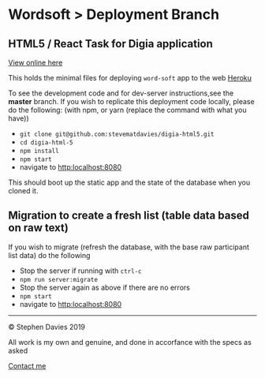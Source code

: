 # Wordsoft > Deployment Branch

##  HTML5 / React Task for Digia application

[View online here](https://word-soft.herokuapp.com/#/participants)

This holds the minimal files for deploying ```word-soft``` app to the web [Heroku](https://www.heroku.com)

To see the development code and for dev-server instructions,see the __master__ branch.
If you wish to replicate this deployment code locally, please do the following: (with npm, or yarn (replace the command with what you have))

- ```git clone git@github.com:stevematdavies/digia-html5.git```
- ```cd digia-html-5```
- ```npm install ```
- ```npm start```
- navigate to [http:localhost:8080](http:localhost:8080) 

This should boot up the static app and the state of the database when you cloned it. 

## Migration to create a fresh list (table data based on raw text) ##

If you wish to migrate (refresh the database, with the base raw participant list data) do the following

- Stop the server if running with ```ctrl-c```
- ```npm run server:migrate```
- Stop the server again as above if there are no errors
- ```npm start```
- navigate to [http:localhost:8080](http:localhost:8080)

***

<span>&copy; Stephen Davies 2019</span>
<p>All work is my own and genuine, and done in accorfance with the specs as asked</p> 
<a href=mailto:stevematdavies@gmail.com>Contact me </a>
